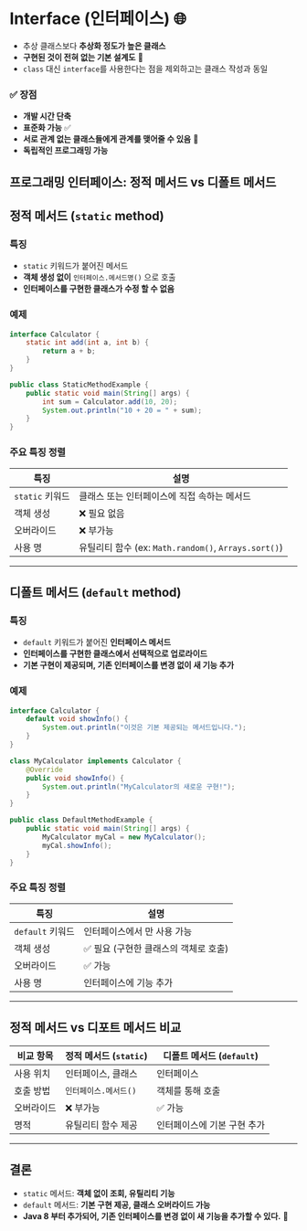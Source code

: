 # Interface (인터페이스) 🌐

- 추상 클래스보다 **추상화 정도가 높은 클래스**  
- **구현된 것이 전혀 없는 기본 설계도** 📝  
- `class` 대신 `interface`를 사용한다는 점을 제외하고는 클래스 작성과 동일  

### ✅ 장점
- **개발 시간 단축**  
- **표준화 가능** ✅  
- **서로 관계 없는 클래스들에게 관계를 맺어줄 수 있음** 🔗  
- **독립적인 프로그래밍 가능**


## 프로그래밍 인터페이스: 정적 메서드 vs 디폴트 메서드

## 정적 메서드 (`static` method)
### 특징
- `static` 키워드가 붙어진 메서드
- **객체 생성 없이** `인터페이스.메서드명()` 으로 호출
- **인터페이스를 구현한 클래스가 수정 할 수 없음**

### 예제
```java
interface Calculator {
    static int add(int a, int b) {
        return a + b;
    }
}

public class StaticMethodExample {
    public static void main(String[] args) {
        int sum = Calculator.add(10, 20);
        System.out.println("10 + 20 = " + sum);
    }
}
```

### 주요 특징 정렬
| 특징 | 설명 |
|------|------|
| `static` 키워드 | 클래스 또는 인터페이스에 직접 속하는 메서드 |
| 객체 생성 | ❌ 필요 없음 |
| 오버라이드 | ❌ 부가능 |
| 사용 명 | 유틸리티 함수 (ex: `Math.random()`, `Arrays.sort()`) |

---

## 디폴트 메서드 (`default` method)
### 특징
- `default` 키워드가 붙어진 **인터페이스 메서드**
- **인터페이스를 구현한 클래스에서 선택적으로 업로라이드**
- **기본 구현이 제공되며, 기존 인터페이스를 변경 없이 새 기능 추가**

### 예제
```java
interface Calculator {
    default void showInfo() {
        System.out.println("이것은 기본 제공되는 메서드입니다.");
    }
}

class MyCalculator implements Calculator {
    @Override
    public void showInfo() {
        System.out.println("MyCalculator의 새로운 구현!");
    }
}

public class DefaultMethodExample {
    public static void main(String[] args) {
        MyCalculator myCal = new MyCalculator();
        myCal.showInfo();
    }
}
```

### 주요 특징 정렬
| 특징 | 설명 |
|------|------|
| `default` 키워드 | 인터페이스에서 만 사용 가능 |
| 객체 생성 | ✅ 필요 (구현한 클래스의 객체로 호출) |
| 오버라이드 | ✅ 가능 |
| 사용 명 | 인터페이스에 기능 추가 |

---

## 정적 메서드 vs 디포트 메서드 비교
| 비교 항목 | **정적 메서드 (`static`)** | **디폴트 메서드 (`default`)** |
|-----------|-------------------|-----------------|
| 사용 위치 | 인터페이스, 클래스 | 인터페이스 |
| 호출 방법 | `인터페이스.메서드()` | 객체를 통해 호출 |
| 오버라이드 | ❌ 부가능 | ✅ 가능 |
| 명적 | 유틸리티 함수 제공 | 인터페이스에 기본 구현 추가 |

---

## 결론
- `static` 메서드: **객체 없이 조회, 유틸리티 기능**
- `default` 메서드: **기본 구현 제공, 클래스 오버라이드 가능**
- **Java 8 부터 추가되어, 기존 인터페이스를 변경 없이 새 기능을 추가할 수 있다.** 🚀

